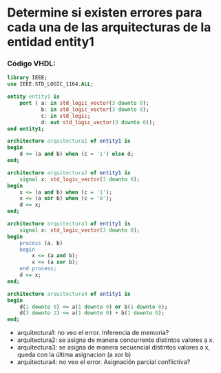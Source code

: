 # Determine si existen errores para cada una de las arquitecturas de la entidad entity1

### Código VHDL:

```vhdl
library IEEE;
use IEEE.STD_LOGIC_1164.ALL;

entity entity1 is
    port ( a: in std_logic_vector(3 downto 0);
           b: in std_logic_vector(3 downto 0);
           c: in std_logic;
           d: out std_logic_vector(3 downto 0));
end entity1;

architecture arquitectura1 of entity1 is
begin
    d <= (a and b) when (c = '1') else d;
end;

architecture arquitectura2 of entity1 is
    signal x: std_logic_vector(3 downto 0);
begin
    x <= (a and b) when (c = '1');
    x <= (a xor b) when (c = '0');
    d <= x;
end;

architecture arquitectura3 of entity1 is
    signal x: std_logic_vector(3 downto 0);
begin
    process (a, b)
    begin
        x <= (a and b);
        x <= (a xor b);
    end process;
    d <= x;
end;

architecture arquitectura4 of entity1 is
begin
    d(1 downto 0) <= a(1 downto 0) or b(1 downto 0);
    d(3 downto 2) <= a(1 downto 0) + b(1 downto 0);
end;
```

+ arquitectura1: no veo el error. Inferencia de memoria?
+ arquitectura2: se asigna de manera concurrente distintos valores a x.
+ arquitectura3: 
    se asigna de manera secuencial distintos valores a x, queda con la última asignacion (a xor b)
+ arquitectura4: no veo el error. Asignación parcial conflictiva?